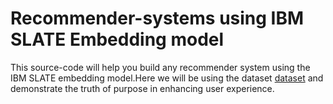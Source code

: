 # Recommender-systems using IBM SLATE Embedding model
This source-code will help you build any recommender system using the IBM SLATE embedding model.Here we will be using the dataset [dataset](https://www.kaggle.com/datasets/gyanprakashkushwaha/mobile-recommendation-system-dataset) and demonstrate the truth of purpose in enhancing user experience. 

